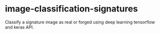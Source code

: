 # image-classification-signatures

Classify a signature image as real or forged using deep learning tensorflow and keras API. 

